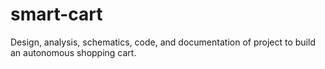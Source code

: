 # smart-cart
Design, analysis, schematics, code, and documentation of project to build an autonomous shopping cart.
